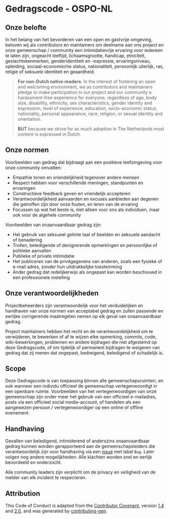 # Gedragscode - OSPO-NL

## Onze belofte

In het belang van het bevorderen van een open en gastvrije omgeving, beloven wij als
contributors en maintainers om deelname aan ons project en
onze gemeenschap / community een intimidatievrije ervaring voor iedereen te laten zijn, 
ongeacht leeftijd, lichaamsgrootte, handicap, etniciteit, geslachtskenmerken, genderidentiteit en -expressie,
ervaringsniveau, opleiding, sociaal-economische status, nationaliteit, persoonlijk
uiterlijk, ras, religie of seksuele identiteit en geaardheid.

> **For non-Dutch native readers**:
> In the interest of fostering an open and welcoming environment, we as
> contributors and maintainers pledge to make participation in our project and
> our community a harassment-free experience for everyone, regardless of age, body
> size, disability, ethnicity, sex characteristics, gender identity and expression,
> level of experience, education, socio-economic status, nationality, personal
> appearance, race, religion, or sexual identity and orientation.
> 
> **BUT** because we strive for as much adoption in The Netherlands most content is expressed in Dutch.

## Onze normen

Voorbeelden van gedrag dat bijdraagt aan een positieve leefomgeving voor onze community omvatten:

* Empathie tonen en vriendelijkheid tegenover andere mensen
* Respect hebben voor verschillende meningen, standpunten en ervaringen
* Constructieve feedback geven en vriendelijk accepteren
* Verantwoordelijkheid aanvaarden en excuses aanbieden aan degenen die getroffen zijn door onze fouten,
   en leren van de ervaring
* Focussen op wat het beste is, niet alleen voor ons als individuen, maar ook voor de
   algehele community

Voorbeelden van onaanvaardbaar gedrag zijn:

* Het gebruik van seksueel getinte taal of beelden en seksuele aandacht of benadering
* Trollen, beledigende of denigrerende opmerkingen en persoonlijke of politieke aanvallen
* Publieke of private intimidatie
* Het publiceren van de privégegevens van anderen, zoals een fysieke of e-mail
   adres, zonder hun uitdrukkelijke toestemming
* Ander gedrag dat redelijkerwijs als ongepast kan worden beschouwd in een
   professionele instelling

## Onze verantwoordelijkheden

Projectbeheerders zijn verantwoordelijk voor het verduidelijken en handhaven van onze normen van
acceptabel gedrag en zullen passende en eerlijke corrigerende maatregelen nemen
op elk geval van onaanvaardbaar gedrag.

Project maintainers hebben het recht en de verantwoordelijkheid om te verwijderen, te bewerken of af te wijzen
elke opmerking, commits, code, wiki-bewerkingen, problemen en andere bijdragen die 
niet afgestemd op deze Gedragscode, of om
tijdelijk of permanent bijdragen te weigeren van gedrag dat zij menen dat
ongepast, bedreigend, beledigend of schadelijk is.

## Scope

Deze Gedragscode is van toepassing binnen alle gemeenschapsruimten, en ook wanneer
een individu officieel de gemeenschap vertegenwoordigt in een openbare ruimte.
Voorbeelden van het vertegenwoordigen van onze gemeenschap zijn onder meer het gebruik van een officieel e-mailadres,
posts via een officieel social media-account, of handelen als een aangewezen persoon /
vertegenwoordiger op een online of offline evenement.

## Handhaving

Gevallen van beledigend, intimiderend of anderszins onaanvaardbaar gedrag kunnen worden
gerapporteerd aan de gemeenschapsleiders die verantwoordelijk zijn voor handhaving via 
een [issue](https://github.com/ospo-nl/kennisbank/issues/new) met label `Bug`.
Later volgen nog andere mogelijkheden.
Alle klachten worden snel en eerlijk beoordeeld en onderzocht.

Alle community leaders zijn verplicht om de privacy en veiligheid van de
melder van elk incident te respecteren.

## Attribution

This Code of Conduct is adapted from the [Contributor Covenant](https://contributor-covenant.org/), version
[1.4](https://www.contributor-covenant.org/version/1/4/code-of-conduct/code_of_conduct.md) and
[2.0](https://www.contributor-covenant.org/version/2/0/code_of_conduct/code_of_conduct.md),
and was generated by [contributing-gen](https://github.com/bttger/contributing-gen).
